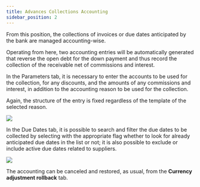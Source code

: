 ```yaml
---
title: Advances Collections Accounting
sidebar_position: 2
---
```


From this position, the collections of invoices or due dates anticipated by the bank are managed accounting-wise.

Operating from here, two accounting entries will be automatically generated that reverse the open debt for the down payment and thus record the collection of the receivable net of commissions and interest.

In the Parameters tab, it is necessary to enter the accounts to be used for the collection, for any discounts, and the amounts of any commissions and interest, in addition to the accounting reason to be used for the collection.

Again, the structure of the entry is fixed regardless of the template of the selected reason.

![](/img/it-it/treasury/advance/accounting/advances-collections-accounting/image01.png)

In the Due Dates tab, it is possible to search and filter the due dates to be collected by selecting with the appropriate flag whether to look for already anticipated due dates in the list or not; it is also possible to exclude or include active due dates related to suppliers.

![](/img/it-it/treasury/advance/accounting/advances-collections-accounting/image02.png)

The accounting can be canceled and restored, as usual, from the **Currency adjustment rollback** tab.